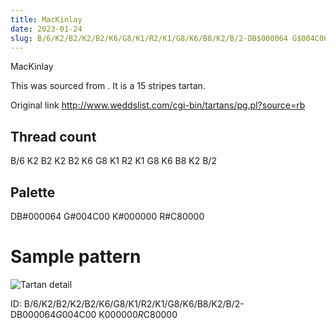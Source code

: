 ```yaml
---
title: MacKinlay
date: 2023-01-24
slug: B/6/K2/B2/K2/B2/K6/G8/K1/R2/K1/G8/K6/B8/K2/B/2-DB$000064 G$004C00 K$000000 R$C80000
---
```

MacKinlay

This was sourced from <no value>.  It is a 15 stripes tartan.

Original link http://www.weddslist.com/cgi-bin/tartans/pg.pl?source=rb

## Thread count
B/6 K2 B2 K2 B2 K6 G8 K1 R2 K1 G8 K6 B8 K2 B/2

## Palette
DB#000064 G#004C00 K#000000 R#C80000

# Sample pattern

![Tartan detail](tartan.png "B/6 K2 B2 K2 B2 K6 G8 K1 R2 K1 G8 K6 B8 K2 B/2 tartan")

ID: B/6/K2/B2/K2/B2/K6/G8/K1/R2/K1/G8/K6/B8/K2/B/2-DB$000064 G$004C00 K$000000 R$C80000